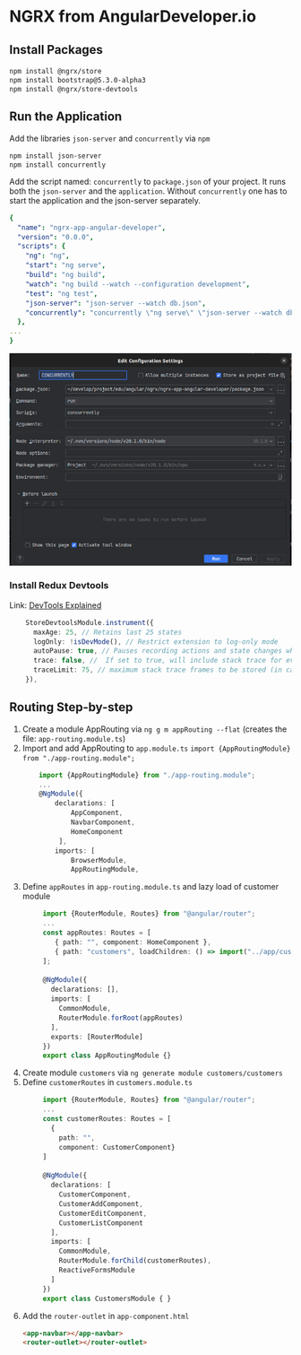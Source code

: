 # NGRX from AngularDeveloper.io

## Install Packages
```shell
npm install @ngrx/store
npm install bootstrap@5.3.0-alpha3
npm install @ngrx/store-devtools
```

## Run the Application
Add the libraries `json-server` and `concurrently` via `npm`
```shell
npm install json-server
npm install concurrently
```
Add the script named: `concurrently` to `package.json` of your project. It runs both the `json-server` and the `application`. 
Without `concurrently` one has to start the application and the json-server separately.
```yaml
{
  "name": "ngrx-app-angular-developer",
  "version": "0.0.0",
  "scripts": {
    "ng": "ng",
    "start": "ng serve",
    "build": "ng build",
    "watch": "ng build --watch --configuration development",
    "test": "ng test",
    "json-server": "json-server --watch db.json",
    "concurrently": "concurrently \"ng serve\" \"json-server --watch db.json\" "
  },
...
}
```

![](doc/static/RunAngularConcurrently.png)

### Install Redux Devtools
Link: [DevTools Explained](https://youtu.be/SkoI_VHtcTU?t=281)
```typescript
    StoreDevtoolsModule.instrument({
      maxAge: 25, // Retains last 25 states
      logOnly: !isDevMode(), // Restrict extension to log-only mode
      autoPause: true, // Pauses recording actions and state changes when the extension window is not open
      trace: false, //  If set to true, will include stack trace for every dispatched action, so you can see it in trace tab jumping directly to that part of code
      traceLimit: 75, // maximum stack trace frames to be stored (in case trace option was provided as true)
    }),
```

## Routing Step-by-step

1. Create a module AppRouting via `ng g m appRouting --flat` (creates the file: `app-routing.module.ts`)
2. Import and add AppRouting to `app.module.ts` `import {AppRoutingModule} from "./app-routing.module";`
    ```typescript
        import {AppRoutingModule} from "./app-routing.module";
        ...
        @NgModule({
            declarations: [
                AppComponent,                
                NavbarComponent,
                HomeComponent
             ],
            imports: [
                BrowserModule,
                AppRoutingModule,
    ```
3. Define `appRoutes` in `app-routing.module.ts` and lazy load of customer module
   ```typescript
        import {RouterModule, Routes} from "@angular/router";
        ...
        const appRoutes: Routes = [
           { path: "", component: HomeComponent },
           { path: "customers", loadChildren: () => import("../app/customers/customers.module").then(m => m.CustomersModule) }
        ];
  
        @NgModule({
          declarations: [],
          imports: [
            CommonModule,
            RouterModule.forRoot(appRoutes)
          ],
          exports: [RouterModule]
        })
        export class AppRoutingModule {}
   ```
4. Create module `customers` via `ng generate module customers/customers`
5. Define `customerRoutes` in `customers.module.ts`
   ```typescript
        import {RouterModule, Routes} from "@angular/router";
        ...
        const customerRoutes: Routes = [
          {
            path: "",
            component: CustomerComponent}
        ]
  
        @NgModule({
          declarations: [
            CustomerComponent,
            CustomerAddComponent,
            CustomerEditComponent,
            CustomerListComponent
          ],
          imports: [
            CommonModule,
            RouterModule.forChild(customerRoutes),
            ReactiveFormsModule
          ]
        })
        export class CustomersModule { }
   ```
6. Add the `router-outlet` in `app-component.html`
   ```html
   <app-navbar></app-navbar>
   <router-outlet></router-outlet>
   ```
